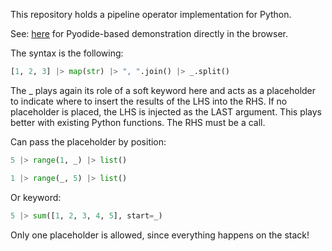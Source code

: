 This repository holds a pipeline operator implementation for Python.

See: [here](https://sadaszewski.github.io/python-pipeline-operator/dist/console.html) for Pyodide-based demonstration directly in the browser.

The syntax is the following:

```python
[1, 2, 3] |> map(str) |> ", ".join() |> _.split()
```

The _ plays again its role of a soft keyword here and acts as a placeholder to indicate where to insert the results of the LHS into the RHS. If no placeholder is placed, the LHS is injected as the LAST argument. This plays better with existing Python functions. The RHS must be a call.

Can pass the placeholder by position:

```python
5 |> range(1, _) |> list()
```

```python
1 |> range(_, 5) |> list()
```

Or keyword:

```python
5 |> sum([1, 2, 3, 4, 5], start=_)
```

Only one placeholder is allowed, since everything happens on the stack!
